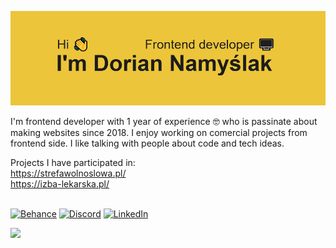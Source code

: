 ![Header](https://github.com/rafciol/rafciol/blob/main/git%20header.png)


I'm frontend developer with 1 year of experience 🤓 who is passinate about making websites since 2018. I enjoy working on comercial projects from frontend side. I like talking with people about code and tech ideas.  
>
Projects I have participated in:
\
https://strefawolnoslowa.pl/
\
https://izba-lekarska.pl/

\
[![Behance](https://img.shields.io/badge/Behance-1769ff?logo=behance&logoColor=white)](https://www.behance.net/doriannamylak) [![Discord](https://img.shields.io/badge/Discord-%237289DA.svg?logo=discord&logoColor=white)](rafciolson) [![LinkedIn](https://img.shields.io/badge/LinkedIn-%230077B5.svg?logo=linkedin&logoColor=white)](https://www.linkedin.com/in/dorian-namy%C5%9Blak-6874392a6/) 

[![](https://visitcount.itsvg.in/api?id=rafciol&icon=0&color=0)](https://visitcount.itsvg.in)
